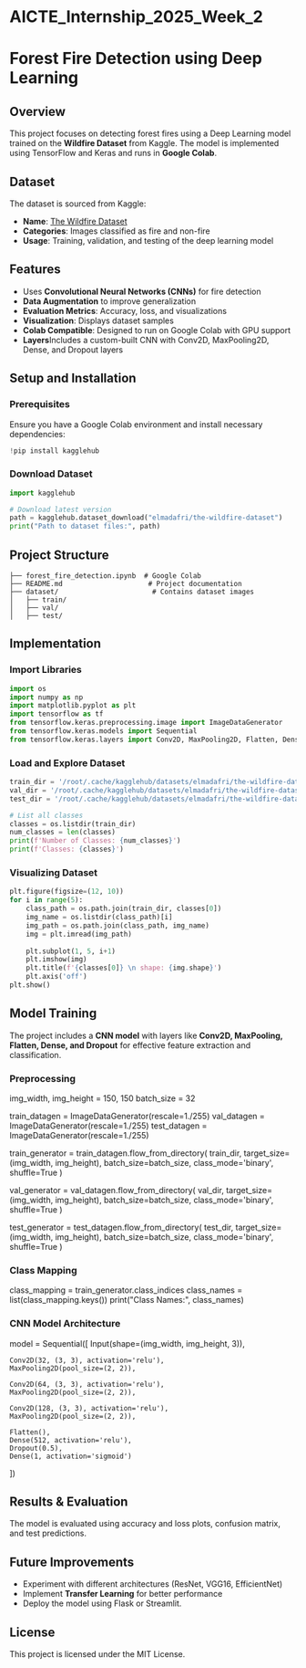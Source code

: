 # AICTE_Internship_2025_Week_2

# Forest Fire Detection using Deep Learning

## Overview
This project focuses on detecting forest fires using a Deep Learning model trained on the **Wildfire Dataset** from Kaggle. The model is implemented using TensorFlow and Keras and runs in **Google Colab**.

## Dataset
The dataset is sourced from Kaggle:
- **Name**: [The Wildfire Dataset](https://www.kaggle.com/datasets/elmadafri/the-wildfire-dataset)
- **Categories**: Images classified as fire and non-fire
- **Usage**: Training, validation, and testing of the deep learning model

## Features
- Uses **Convolutional Neural Networks (CNNs)** for fire detection
- **Data Augmentation** to improve generalization
- **Evaluation Metrics**: Accuracy, loss, and visualizations
- **Visualization**: Displays dataset samples
- **Colab Compatible**: Designed to run on Google Colab with GPU support
- **Layers**Includes a custom-built CNN with Conv2D, MaxPooling2D, Dense, and Dropout layers

## Setup and Installation
### Prerequisites
Ensure you have a Google Colab environment and install necessary dependencies:

```python
!pip install kagglehub
```

### Download Dataset
```python
import kagglehub

# Download latest version
path = kagglehub.dataset_download("elmadafri/the-wildfire-dataset")
print("Path to dataset files:", path)
```

## Project Structure
```
├── forest_fire_detection.ipynb  # Google Colab
├── README.md                     # Project documentation
├── dataset/                       # Contains dataset images
│   ├── train/
│   ├── val/
│   ├── test/
```

## Implementation
### Import Libraries
```python
import os
import numpy as np
import matplotlib.pyplot as plt
import tensorflow as tf
from tensorflow.keras.preprocessing.image import ImageDataGenerator
from tensorflow.keras.models import Sequential
from tensorflow.keras.layers import Conv2D, MaxPooling2D, Flatten, Dense, Dropout, Input
```

### Load and Explore Dataset
```python
train_dir = '/root/.cache/kagglehub/datasets/elmadafri/the-wildfire-dataset/versions/3/the_wildfire_dataset_2n_version/train'
val_dir = '/root/.cache/kagglehub/datasets/elmadafri/the-wildfire-dataset/versions/3/the_wildfire_dataset_2n_version/val'
test_dir = '/root/.cache/kagglehub/datasets/elmadafri/the-wildfire-dataset/versions/3/the_wildfire_dataset_2n_version/test'

# List all classes
classes = os.listdir(train_dir)
num_classes = len(classes)
print(f'Number of Classes: {num_classes}')
print(f'Classes: {classes}')
```

### Visualizing Dataset
```python
plt.figure(figsize=(12, 10))
for i in range(5):
    class_path = os.path.join(train_dir, classes[0])
    img_name = os.listdir(class_path)[i]
    img_path = os.path.join(class_path, img_name)
    img = plt.imread(img_path)
    
    plt.subplot(1, 5, i+1)
    plt.imshow(img)
    plt.title(f'{classes[0]} \n shape: {img.shape}')
    plt.axis('off')
plt.show()
```

## Model Training
The project includes a **CNN model** with layers like **Conv2D, MaxPooling, Flatten, Dense, and Dropout** for effective feature extraction and classification.

### Preprocessing
img_width, img_height = 150, 150
batch_size = 32

train_datagen = ImageDataGenerator(rescale=1./255)
val_datagen = ImageDataGenerator(rescale=1./255)
test_datagen = ImageDataGenerator(rescale=1./255)

train_generator = train_datagen.flow_from_directory(
    train_dir,
    target_size=(img_width, img_height),
    batch_size=batch_size,
    class_mode='binary',
    shuffle=True
)

val_generator = val_datagen.flow_from_directory(
    val_dir,
    target_size=(img_width, img_height),
    batch_size=batch_size,
    class_mode='binary',
    shuffle=True
)

test_generator = test_datagen.flow_from_directory(
    test_dir,
    target_size=(img_width, img_height),
    batch_size=batch_size,
    class_mode='binary',
    shuffle=True
)

### Class Mapping
class_mapping = train_generator.class_indices
class_names = list(class_mapping.keys())
print("Class Names:", class_names)

### CNN Model Architecture
model = Sequential([
    Input(shape=(img_width, img_height, 3)),

    Conv2D(32, (3, 3), activation='relu'),
    MaxPooling2D(pool_size=(2, 2)),

    Conv2D(64, (3, 3), activation='relu'),
    MaxPooling2D(pool_size=(2, 2)),

    Conv2D(128, (3, 3), activation='relu'),
    MaxPooling2D(pool_size=(2, 2)),

    Flatten(),
    Dense(512, activation='relu'),
    Dropout(0.5),
    Dense(1, activation='sigmoid')
])

## Results & Evaluation
The model is evaluated using accuracy and loss plots, confusion matrix, and test predictions.

## Future Improvements
- Experiment with different architectures (ResNet, VGG16, EfficientNet)
- Implement **Transfer Learning** for better performance
- Deploy the model using Flask or Streamlit.

## License
This project is licensed under the MIT License.
